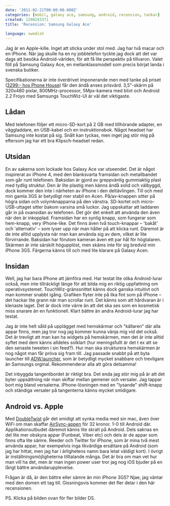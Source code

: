 ```yaml
---
date: '2011-02-21T00:00:00.000Z'
categories: [mobil, galaxy ace, samsung, android, recension, tankar]
created: 1298243371
title: 'Recension: Samsung Galaxy Ace'
 
language: swedish
---
```


Jag är en Apple-kille. Inget att sticka under stol med. Jag har två macar och en iPhone. När jag skulle ha en ny jobbtelefon tyckte jag dock att det var dags att besöka Android-världen, för att få lite perspektiv på tillvaron. Valet föll på Samsung Galaxy Ace, en mellanklassmodell som precis börjat landa i svenska butiker.

Specifikationerna är inte överdrivet imponerande men med tanke på priset (<a href="http://www.phonehouse.se/Mobiltelefoner/Samsung/Samsung-S5830-Galaxy-Ace">3299:- hos Phone House</a>) får den ändå anses prisvärd. 3,5"-skärm på 320x480 pixlar, 800MHz-processor, 5Mpx-kamera med blixt och Android 2.2 Froyo med Samsungs TouchWiz-UI är väl det viktigaste.

<h2>Lådan</h2>

Med telefonen följer ett micro-SD-kort på 2 GB med tillhörande adapter, en väggladdare, en USB-kabel och en instruktionsbok. Något headset har Samsung inte kostat på sig. Snålt kan tyckas, men inget jag stör mig på eftersom jag har ett bra Klipsch-headset redan.

<h2>Utsidan</h2>

En av sakerna som lockade hos Galaxy Ace var utseendet. Det är något inspirerat av iPhone 4, med den blanksvarta framsidan och metallbandet som går runt telefonen. Baksidan är gjord av greppvänlig gummiaktig plast med tydlig struktur. Den är lite plastig men känns ändå solid och välbyggd, dock kommer den inte i närheten av iPhone i den deltävlingen. Till och med min gamla 3GS är betydligt mer stabil en Acen. På/av-knappen sitter på högra sidan och volymknapparna på den vänstra. SD-kortet och micro-USB-uttaget sitter bakom varsina små luckor. Jag uppskattar att laddaren går in på ovansidan av telefonen. Det gör det enkelt att använda den även när den är inkopplad. Framsidan har en synlig knapp, som fungerar som hem-knapp, very iPhone-like. Det finns även två touch-knappar – 'bakåt' och 'alternativ' – som lyser upp när man håller på att klicka runt. Däremot är de inte alltid upplysta när man kan använda sig av dem, vilket är lite förvirrande. Baksidan har förutom kameran även ett par hål för högtalaren. Skärmen är inte särskilt högupplöst, men skäms inte för sig bredvid min iPhone 3GS. Färgerna känns till och med lite klarare på Galaxy Acen.

<h2>Insidan</h2>

Well, jag har bara iPhone att jämföra med. Har testat lite olika Android-lurar också, men inte tillräckligt länge för att bilda mig en riktig uppfattning om operativsystemet. TouchWiz-gränssnittet känns dock ganska intuitivt och man kommer snabbt igång. Grafiken flyter inte på lika fint som på iPhone – det hackar lite grann när man scrollar runt. Det känns som att hårdvaran är i klenaste laget. Det är dock inte värre än att det ska ses som en kosmetisk miss snarare än en funktionell. Klart bättre än andra Android-lurar jag har testat.

Jag är inte helt såld på upplägget med hemskärmar och "källaren" där alla appar finns, men jag tror nog jag kommer kunna vänja mig vid det också. Det är trevligt att man kan ha widgets på hemskärmen, men det är inte alltid syftet med dem känns alldeles solklart (hur meningsfullt är det t ex att se den senaste tweeten i sin feed?). Hur man ska strukturera hemskärmen är nog något man får pröva sig fram till. Jag passade snabbt på att byta launcher till <a href="http://jbthemes.com/anderweb/">ADW.launcher</a>, som är betydligt mycket snabbare och trevligare än Samsungs orginal. Rekommenderar alla att göra detsamma!

Det inbyggda tangentbordet är riktigt bra. Det enda jag stör mig på är att det byter uppsättning när man skiftar mellan gemener och versaler. Jag tappar bort mig bland versalerna. IPhone-lösningen med en "lysande" shift-knapp och ständiga versaler på tangenterna känns mycket smidigare.

<h2>Android vs. Apple</h2>

Med <a href="http://www.doubletwist.com/">DoubleTwist</a> går det smidigt att synka media med sin mac, även över WiFi om man skaffar <a href="http://www.doubletwist.com/airsync/">AirSync-appen</a> för 32 kronor. 1-0 till Android där. Applikationsutbudet däremot känns lite skralt på Android. Dels saknas en del lite mer obskyra appar (Funbeat, Viber etc) och dels är de appar som finns ofta lite sämre. Reeder och Twitter for iPhone, som är mina två mest använda appar, har exempelvis inga likvärdiga ersättare på Android (som jag har hittat, men jag har i ärlighetens namn bara letat väldigt kort). I övrigt är inställningsmöjligheterna tilltalande många. Det är bra om man vet hur man vill ha det, men är man ingen power user tror jag nog iOS bjuder på en långt bättre användarupplevelse.

Frågan är då, är den bättre eller sämre än min iPhone 3GS? Njae, jag väntar med den domen ett tag till. Gissningsvis kommer det fler delar i den här recensionen.

PS. Klicka på bilden ovan för fler bilder DS.

